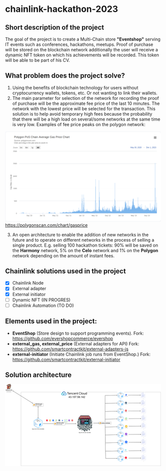 # chainlink-hackathon-2023

## Short description of the project

The goal of the project is to create a Multi-Chain store **"Eventshop"** serving IT events such as conferences, hackathons, meetups. Proof of purchase will be stored on the blockchain network additionally the user will receive a dynamic NFT token on which his achievements will be recorded. This token will be able to be part of his CV.

## What problem does the project solve?

1. Using the benefits of blockchain technology for users without cryptocurrency wallets, tokens, etc. Or not wanting to link their wallets.
2. The main parameter for selection of the network for recording the proof of purchase will be the approximate fee price of the last 10 minutes. The network with the lowest price will be selected for the transaction. This solution is to help avoid temporary high fees because the probability that there will be a high load on several/some networks at the same time is very low. Examples of fee price peaks on the polygon network:

![Polgon fees](https://github.com/issueslinux/chainlink-hackathon-2023/blob/main/polygon_fee.png)
https://polygonscan.com/chart/gasprice

3. An open architecture to enable the addition of new networks in the future and to operate on different networks in the process of selling a single product. E.g. selling 100 hackathon tickets: 90% will be saved on the **Harmony** network, 5% on the **Celo** network and 1% on the **Polygon** network depending on the amount of instant fees. 

## Chainlink solutions used in the project

- [x] Chainlink Node
- [x] External adapter
- [x] External initiator
- [ ] Dynamic NFT (IN PROGRES)
- [ ] Chainlink Automation (TO DO)

## Elements used in the project:

- **EventShop** (Store design to support programming events). Fork: https://github.com/evershopcommerce/evershop
- **external_gas, external_price** (External adapters for API) Fork: https://github.com/smartcontractkit/external-adapters-js
- **external-initiator** (Initiate Chainlink job runs from EventShop.) Fork: https://github.com/smartcontractkit/external-initiator

## Solution architecture

![Polgon fees](https://github.com/issueslinux/chainlink-hackathon-2023/blob/main/architecture.drawio.png)













